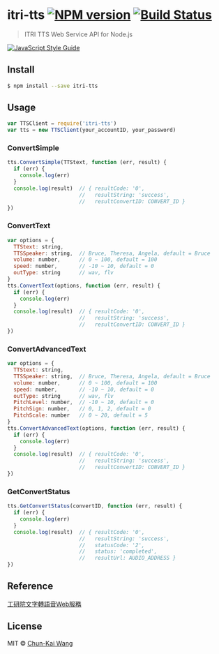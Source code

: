 # itri-tts [![NPM version][npm-image]][npm-url] [![Build Status][travis-image]][travis-url]

> ITRI TTS Web Service API for Node.js

[![JavaScript Style Guide](https://cdn.rawgit.com/feross/standard/master/badge.svg)](https://github.com/feross/standard)

## Install

```sh
$ npm install --save itri-tts
```

## Usage

```js
var TTSClient = require('itri-tts')
var tts = new TTSClient(your_accountID, your_password)
```

### ConvertSimple

```js
tts.ConvertSimple(TTStext, function (err, result) {
  if (err) {
    console.log(err)
  }
  console.log(result)  // { resultCode: '0',
                       //   resultString: 'success',
                       //   resultConvertID: CONVERT_ID }
})
```

### ConvertText

```js
var options = {
  TTStext: string,
  TTSSpeaker: string,  // Bruce, Theresa, Angela, default = Bruce
  volume: number,      // 0 ~ 100, default = 100
  speed: number,       // -10 ~ 10, default = 0
  outType: string      // wav, flv
}
tts.ConvertText(options, function (err, result) {
  if (err) {
    console.log(err)
  }
  console.log(result)  // { resultCode: '0',
                       //   resultString: 'success',
                       //   resultConvertID: CONVERT_ID }
})
```

### ConvertAdvancedText

```js
var options = {
  TTStext: string,
  TTSSpeaker: string,  // Bruce, Theresa, Angela, default = Bruce
  volume: number,      // 0 ~ 100, default = 100
  speed: number,       // -10 ~ 10, default = 0
  outType: string      // wav, flv
  PitchLevel: number,  // -10 ~ 10, default = 0
  PitchSign: number,   // 0, 1, 2, default = 0
  PitchScale: number   // 0 ~ 20, default = 5
}
tts.ConvertAdvancedText(options, function (err, result) {
  if (err) {
    console.log(err)
  }
  console.log(result)  // { resultCode: '0',
                       //   resultString: 'success', 
                       //   resultConvertID: CONVERT_ID }
})
```

### GetConvertStatus

```js
tts.GetConvertStatus(convertID, function (err, result) {
  if (err) {
    console.log(err)
  }
  console.log(result)  // { resultCode: '0',
                       //   resultString: 'success', 
                       //   statusCode: '2', 
                       //   status: 'completed',
                       //   resultUrl: AUDIO_ADDRESS }
})
```

## Reference

[工研院文字轉語音Web服務](http://tts.itri.org.tw)

## License

MIT © [Chun-Kai Wang](https://github.com/chunkai1312)

[npm-image]: https://img.shields.io/npm/v/itri-tts.svg
[npm-url]: https://npmjs.org/package/itri-tts
[travis-image]: https://travis-ci.org/chunkai1312/itri-tts.svg?branch=master
[travis-url]: https://travis-ci.org/chunkai1312/itri-tts
